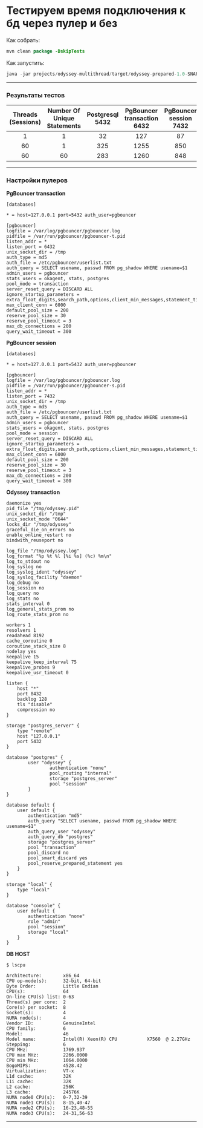 # Тестируем время подключения к бд через пулер и без

Как собрать:
```java
mvn clean package -DskipTests
```
Как запустить:
```java
java -jar projects/odyssey-multithread/target/odyssey-prepared-1.0-SNAPSHOT.jar "jdbc:postgresql://10.0.0.4:5432/postgres?user=test&password=test" 60
```

---

### Результаты тестов

| Threads<br/>(Sessions) | Number Of<br/>Unique <br/>Statements | Postgresql<br/>5432 | PgBouncer<br/>transaction<br/>6432 | PgBouncer<br/>session<br/>7432 | Odyssey<br/>transaction<br/>8432 |
|:----------------------:|:------------------------------------:|:-------------------:|:----------------------------------:|:------------------------------:|:--------------------------------:|
|           1            |                  1                   |         32          |                127                 |               87               |               101                |
|           60           |                  1                   |         325         |                1255                |              850               |               3540               |
|           60           |                  60                  |         283         |                1260                |              848               |               3680               |
---

### Настройки пулеров

**PgBouncer transaction**

```
[databases]

* = host=127.0.0.1 port=5432 auth_user=pgbouncer

[pgbouncer]
logfile = /var/log/pgbouncer/pgbouncer.log
pidfile = /var/run/pgbouncer/pgbouncer-t.pid
listen_addr = *
listen_port = 6432
unix_socket_dir = /tmp
auth_type = md5
auth_file = /etc/pgbouncer/userlist.txt
auth_query = SELECT usename, passwd FROM pg_shadow WHERE usename=$1
admin_users = pgbouncer
stats_users = okagent, stats, postgres
pool_mode = transaction
server_reset_query = DISCARD ALL
ignore_startup_parameters = extra_float_digits,search_path,options,client_min_messages,statement_timeout
max_client_conn = 6000
default_pool_size = 200
reserve_pool_size = 30
reserve_pool_timeout = 3
max_db_connections = 200
query_wait_timeout = 300
```

**PgBouncer session**

```
[databases]

* = host=127.0.0.1 port=5432 auth_user=pgbouncer

[pgbouncer]
logfile = /var/log/pgbouncer/pgbouncer.log
pidfile = /var/run/pgbouncer/pgbouncer-s.pid
listen_addr = *
listen_port = 7432
unix_socket_dir = /tmp
auth_type = md5
auth_file = /etc/pgbouncer/userlist.txt
auth_query = SELECT usename, passwd FROM pg_shadow WHERE usename=$1
admin_users = pgbouncer
stats_users = okagent, stats, postgres
pool_mode = session
server_reset_query = DISCARD ALL
ignore_startup_parameters = extra_float_digits,search_path,options,client_min_messages,statement_timeout
max_client_conn = 6000
default_pool_size = 200
reserve_pool_size = 30
reserve_pool_timeout = 3
max_db_connections = 200
query_wait_timeout = 300
```
**Odyssey transaction**

```
daemonize yes
pid_file "/tmp/odyssey.pid"
unix_socket_dir "/tmp"
unix_socket_mode "0644"
locks_dir "/tmp/odyssey"
graceful_die_on_errors no
enable_online_restart no
bindwith_reuseport no

log_file "/tmp/odyssey.log"
log_format "%p %t %l [%i %s] (%c) %m\n"
log_to_stdout no
log_syslog no
log_syslog_ident "odyssey"
log_syslog_facility "daemon"
log_debug no
log_session no
log_query no
log_stats no
stats_interval 0
log_general_stats_prom no
log_route_stats_prom no

workers 1
resolvers 1
readahead 8192
cache_coroutine 0
coroutine_stack_size 8
nodelay yes
keepalive 15
keepalive_keep_interval 75
keepalive_probes 9
keepalive_usr_timeout 0

listen {
	host "*"
	port 8432
	backlog 128
	tls "disable"
	compression no
}

storage "postgres_server" {
	type "remote"
	host "127.0.0.1"
	port 5432
}

database "postgres" {
        user "odyssey" {
                authentication "none"
                pool_routing "internal"
                storage "postgres_server"
                pool "session"
        }
}

database default {
	user default {
		authentication "md5"
		auth_query "SELECT usename, passwd FROM pg_shadow WHERE usename=$1"
		auth_query_user "odyssey"
		auth_query_db "postgres"
		storage "postgres_server"
		pool "transaction"
		pool_discard no
		pool_smart_discard yes
		pool_reserve_prepared_statement yes
	}
}

storage "local" {
	type "local"
}

database "console" {
	user default {
		authentication "none"
		role "admin"
		pool "session"
		storage "local"
	}
}
```

**DB HOST**

```shell
$ lscpu

Architecture:        x86_64
CPU op-mode(s):      32-bit, 64-bit
Byte Order:          Little Endian
CPU(s):              64
On-line CPU(s) list: 0-63
Thread(s) per core:  2
Core(s) per socket:  8
Socket(s):           4
NUMA node(s):        4
Vendor ID:           GenuineIntel
CPU family:          6
Model:               46
Model name:          Intel(R) Xeon(R) CPU           X7560  @ 2.27GHz
Stepping:            6
CPU MHz:             1769.937
CPU max MHz:         2266.0000
CPU min MHz:         1064.0000
BogoMIPS:            4528.42
Virtualization:      VT-x
L1d cache:           32K
L1i cache:           32K
L2 cache:            256K
L3 cache:            24576K
NUMA node0 CPU(s):   0-7,32-39
NUMA node1 CPU(s):   8-15,40-47
NUMA node2 CPU(s):   16-23,48-55
NUMA node3 CPU(s):   24-31,56-63
```

---